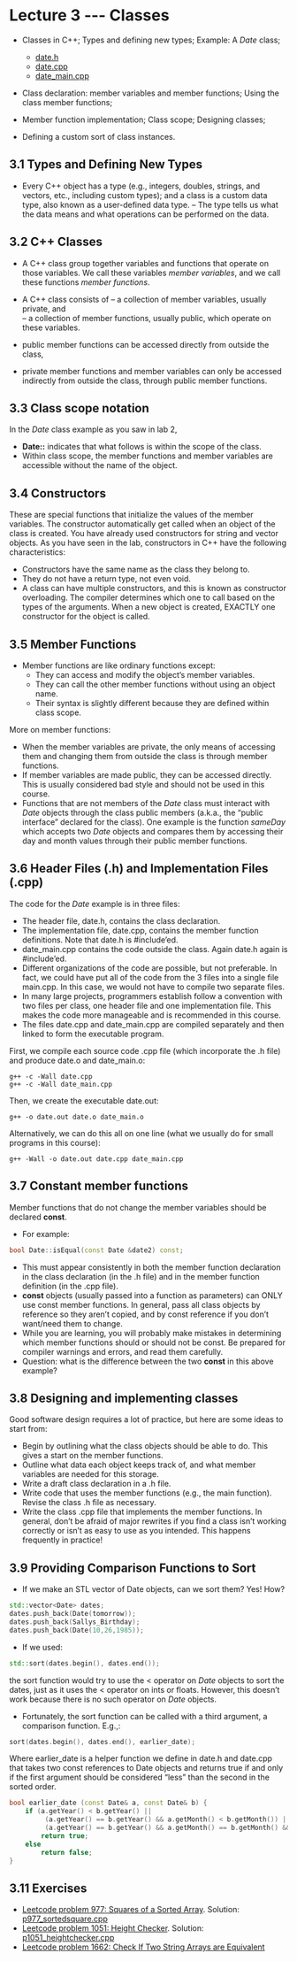 # Lecture 3 --- Classes

- Classes in C++; Types and defining new types; Example: A *Date* class;
  - [date.h](./date.h)
  - [date.cpp](./date.cpp)
  - [date_main.cpp](./date_main.cpp)

- Class declaration: member variables and member functions; Using the class member functions;
- Member function implementation; Class scope; Designing classes;
- Defining a custom sort of class instances.

## 3.1 Types and Defining New Types	

- Every C++ object has a type (e.g., integers, doubles, strings, and vectors, etc., including custom types); and a class is a custom data type, also known as a user-defined data type.
– The type tells us what the data means and what operations can be performed on the data.

## 3.2 C++ Classes

- A C++ class group together variables and functions that operate on those variables. We call these variables *member variables*, and we call these functions *member functions*.

- A C++ class consists of
  – a collection of member variables, usually private, and  
  – a collection of member functions, usually public, which operate on these variables.

- public member functions can be accessed directly from outside the class,
- private member functions and member variables can only be accessed indirectly from outside the class, through public member functions.

## 3.3 Class scope notation

In the *Date* class example as you saw in lab 2,

- **Date::** indicates that what follows is within the scope of the class.
- Within class scope, the member functions and member variables are accessible without the name of the object.

## 3.4 Constructors

These are special functions that initialize the values of the member variables. The constructor automatically get called when an object of the class is created. You have already used constructors for string and vector objects. As you have seen in the lab, constructors in C++ have the following characteristics:

- Constructors have the same name as the class they belong to.
- They do not have a return type, not even void.
- A class can have multiple constructors, and this is known as constructor overloading. The compiler determines which one to call based on the types of the arguments. When a new object is created, EXACTLY one constructor for the object is called.

## 3.5 Member Functions

- Member functions are like ordinary functions except:
  - They can access and modify the object’s member variables.
  - They can call the other member functions without using an object name.
  - Their syntax is slightly different because they are defined within class scope.

More on member functions:

- When the member variables are private, the only means of accessing them and changing them from outside the class is through member functions.
- If member variables are made public, they can be accessed directly. This is usually considered bad style and should not be used in this course.
- Functions that are not members of the *Date* class must interact with *Date* objects through the class public members (a.k.a., the “public interface” declared for the class). One example is the function *sameDay* which accepts two *Date* objects and compares them by accessing their day and month values through their public member functions.

## 3.6 Header Files (.h) and Implementation Files (.cpp)

The code for the *Date* example is in three files:
 - The header file, date.h, contains the class declaration.
 - The implementation file, date.cpp, contains the member function definitions. Note that date.h is #include’ed.
 - date_main.cpp contains the code outside the class. Again date.h again is #include’ed.
 - Different organizations of the code are possible, but not preferable. In fact, we could have put all of the code
from the 3 files into a single file main.cpp. In this case, we would not have to compile two separate files.
 - In many large projects, programmers establish follow a convention with two files per class, one header file and
one implementation file. This makes the code more manageable and is recommended in this course.
 - The files date.cpp and date_main.cpp are compiled separately and then linked to form the executable program.

First, we compile each source code .cpp file (which incorporate the .h file) and produce date.o and date_main.o:
```console
g++ -c -Wall date.cpp
g++ -c -Wall date_main.cpp
```
Then, we create the executable date.out:
```console
g++ -o date.out date.o date_main.o
```

Alternatively, we can do this all on one line (what we usually do for small programs in this course):

```console
g++ -Wall -o date.out date.cpp date_main.cpp
```

## 3.7 Constant member functions	

Member functions that do not change the member variables should be declared **const**.

- For example:
```cpp
bool Date::isEqual(const Date &date2) const;
```
- This must appear consistently in both the member function declaration in the class declaration (in the .h file)
and in the member function definition (in the .cpp file).
- **const** objects (usually passed into a function as parameters) can ONLY use const member functions. In general, pass all class objects by reference so
they aren’t copied, and by const reference if you don’t want/need them to change.
- While you are learning, you will probably make mistakes in determining which member functions should or should not be const. Be prepared for compiler warnings and errors, and read them carefully.
- Question: what is the difference between the two **const** in this above example?

## 3.8 Designing and implementing classes

Good software design requires a lot of practice, but here are some ideas to start from:
- Begin by outlining what the class objects should be able to do. This gives a start on the member functions.
- Outline what data each object keeps track of, and what member variables are needed for this storage.
- Write a draft class declaration in a .h file.
- Write code that uses the member functions (e.g., the main function). Revise the class .h file as necessary.
- Write the class .cpp file that implements the member functions.
In general, don’t be afraid of major rewrites if you find a class isn’t working correctly or isn’t as easy to use as you
intended. This happens frequently in practice!

## 3.9 Providing Comparison Functions to Sort

- If we make an STL vector of Date objects, can we sort them? Yes! How?

```cpp
std::vector<Date> dates;
dates.push_back(Date(tomorrow));
dates.push_back(Sallys_Birthday);
dates.push_back(Date(10,26,1985));
```

- If we used:

```cpp
std::sort(dates.begin(), dates.end());
```

the sort function would try to use the &lt; operator on *Date* objects to sort the dates, just as it uses the &lt; operator on ints or floats. However, this doesn’t work because there is no such operator on *Date* objects.
- Fortunately, the sort function can be called with a third argument, a comparison function. E.g.,:
```cpp
sort(dates.begin(), dates.end(), earlier_date);
```

Where earlier_date is a helper function we define in date.h and date.cpp that takes two const references to Date objects and returns true if and only if the first argument should be considered “less” than the second in the sorted order.
```cpp
bool earlier_date (const Date& a, const Date& b) {
    if (a.getYear() < b.getYear() || 
         (a.getYear() == b.getYear() && a.getMonth() < b.getMonth()) || 
         (a.getYear() == b.getYear() && a.getMonth() == b.getMonth() && a.getDay() < b.getDay()))
        return true;
    else
        return false;
}
```

## 3.11 Exercises

- [Leetcode problem 977: Squares of a Sorted Array](https://leetcode.com/problems/squares-of-a-sorted-array/). Solution: [p977_sortedsquare.cpp](../../leetcode/p977_sortedsquare.cpp)
- [Leetcode problem 1051: Height Checker](https://leetcode.com/problems/height-checker/). Solution: [p1051_heightchecker.cpp](../../leetcode/p1051_heightchecker.cpp)
- [Leetcode problem 1662: Check If Two String Arrays are Equivalent](https://leetcode.com/problems/check-if-two-string-arrays-are-equivalent/)
